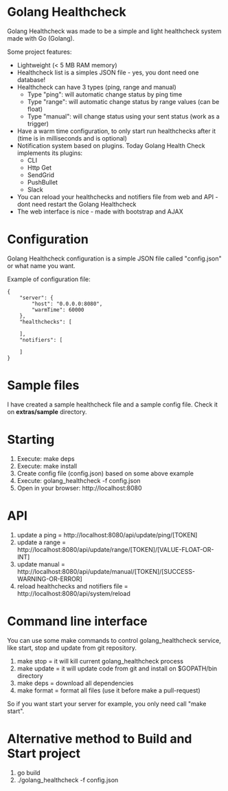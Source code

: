 # Golang Healthcheck

Golang Healthcheck was made to be a simple and light healthcheck system made with Go (Golang).

Some project features:
- Lightweight (< 5 MB RAM memory)
- Healthcheck list is a simples JSON file - yes, you dont need one database!
- Healthcheck can have 3 types (ping, range and manual)
  - Type "ping": will automatic change status by ping time
  - Type "range": will automatic change status by range values (can be float)
  - Type "manual": will change status using your sent status (work as a trigger)
- Have a warm time configuration, to only start run healthchecks after it (time is in milliseconds and is optional)
- Notification system based on plugins. Today Golang Health Check implements its plugins:
  - CLI
  - Http Get
  - SendGrid
  - PushBullet
  - Slack
- You can reload your healthchecks and notifiers file from web and API - dont need restart the Golang Healthcheck
- The web interface is nice - made with bootstrap and AJAX


# Configuration

Golang Healthcheck configuration is a simple JSON file called "config.json" or what name you want.

Example of configuration file:

```
{
    "server": {
		"host": "0.0.0.0:8080",
		"warmTime": 60000
	},
	"healthchecks": [
	
	],
	"notifiers": [
	
	]
}
```

# Sample files

I have created a sample healthcheck file and a sample config file. Check it on **extras/sample** directory.

# Starting

1. Execute: make deps  
2. Execute: make install  
3. Create config file (config.json) based on some above example  
4. Execute: golang_healthcheck -f config.json
5. Open in your browser: http://localhost:8080  

# API

1. update a ping = http://localhost:8080/api/update/ping/[TOKEN]
2. update a range = http://localhost:8080/api/update/range/[TOKEN]/[VALUE-FLOAT-OR-INT]
3. update manual = http://localhost:8080/api/update/manual/[TOKEN]/[SUCCESS-WARNING-OR-ERROR]
4. reload healthchecks and notifiers file = http://localhost:8080/api/system/reload

# Command line interface

You can use some make commands to control golang_healthcheck service, like start, stop and update from git repository.

1. make stop   = it will kill current golang_healthcheck process
2. make update = it will update code from git and install on $GOPATH/bin directory
3. make deps   = download all dependencies
4. make format = format all files (use it before make a pull-request)

So if you want start your server for example, you only need call "make start".

# Alternative method to Build and Start project

1. go build
2. ./golang_healthcheck -f config.json

